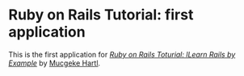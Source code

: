 # Ruby on Rails Tutorial: first application

This is the first application for 
[*Ruby on Rails Toturial: lLearn Rails by Example*](http://railstutorial.org/)
by  [Mucgeke Hartl](http://michaelhart.com/).
